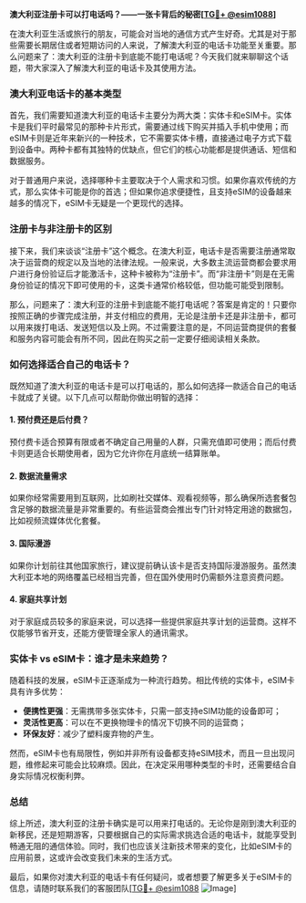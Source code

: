 **澳大利亚注册卡可以打电话吗？——一张卡背后的秘密[[TG💪+ @esim1088](https://t.me/s/esim1088)]**

在澳大利亚生活或旅行的朋友，可能会对当地的通信方式产生好奇。尤其是对于那些需要长期居住或者短期访问的人来说，了解澳大利亚的电话卡功能至关重要。那么问题来了：澳大利亚的注册卡到底能不能打电话呢？今天我们就来聊聊这个话题，带大家深入了解澳大利亚的电话卡及其使用方法。

### 澳大利亚电话卡的基本类型

首先，我们需要知道澳大利亚的电话卡主要分为两大类：实体卡和eSIM卡。实体卡是我们平时最常见的那种卡片形式，需要通过线下购买并插入手机中使用；而eSIM卡则是近年来新兴的一种技术，它不需要实体卡槽，直接通过电子方式下载到设备中。两种卡都有其独特的优缺点，但它们的核心功能都是提供通话、短信和数据服务。

对于普通用户来说，选择哪种卡主要取决于个人需求和习惯。如果你喜欢传统的方式，那么实体卡可能是你的首选；但如果你追求便捷性，且支持eSIM的设备越来越多的情况下，eSIM卡无疑是一个更现代的选择。

### 注册卡与非注册卡的区别

接下来，我们来谈谈“注册卡”这个概念。在澳大利亚，电话卡是否需要注册通常取决于运营商的规定以及当地的法律法规。一般来说，大多数主流运营商都会要求用户进行身份验证后才能激活卡，这种卡被称为“注册卡”。而“非注册卡”则是在无需身份验证的情况下即可使用的卡，这类卡通常价格较低，但功能可能受到限制。

那么，问题来了：澳大利亚的注册卡到底能不能打电话呢？答案是肯定的！只要你按照正确的步骤完成注册，并支付相应的费用，无论是注册卡还是非注册卡，都可以用来拨打电话、发送短信以及上网。不过需要注意的是，不同运营商提供的套餐和服务内容可能会有所不同，因此在购买之前一定要仔细阅读相关条款。

### 如何选择适合自己的电话卡？

既然知道了澳大利亚的电话卡是可以打电话的，那么如何选择一款适合自己的电话卡就成了关键。以下几点可以帮助你做出明智的选择：

#### 1. 预付费还是后付费？
预付费卡适合预算有限或者不确定自己用量的人群，只需充值即可使用；而后付费卡则更适合长期使用者，因为它允许你在月底统一结算账单。

#### 2. 数据流量需求
如果你经常需要用到互联网，比如刷社交媒体、观看视频等，那么确保所选套餐包含足够的数据流量是非常重要的。有些运营商会推出专门针对特定用途的数据包，比如视频流媒体优化套餐。

#### 3. 国际漫游
如果你计划前往其他国家旅行，建议提前确认该卡是否支持国际漫游服务。虽然澳大利亚本地的网络覆盖已经相当完善，但在国外使用时仍需额外注意资费问题。

#### 4. 家庭共享计划
对于家庭成员较多的家庭来说，可以选择一些提供家庭共享计划的运营商。这样不仅能够节省开支，还能方便管理全家人的通讯需求。

### 实体卡 vs eSIM卡：谁才是未来趋势？

随着科技的发展，eSIM卡正逐渐成为一种流行趋势。相比传统的实体卡，eSIM卡具有许多优势：

- **便携性更强**：无需携带多张实体卡，只需一部支持eSIM功能的设备即可；
- **灵活性更高**：可以在不更换物理卡的情况下切换不同的运营商；
- **环保友好**：减少了塑料废弃物的产生。

然而，eSIM卡也有局限性，例如并非所有设备都支持eSIM技术，而且一旦出现问题，维修起来可能会比较麻烦。因此，在决定采用哪种类型的卡时，还需要结合自身实际情况权衡利弊。

### 总结

综上所述，澳大利亚的注册卡确实是可以用来打电话的。无论你是刚到澳大利亚的新移民，还是短期游客，只要根据自己的实际需求挑选合适的电话卡，就能享受到畅通无阻的通信体验。同时，我们也应该关注新技术带来的变化，比如eSIM卡的应用前景，这或许会改变我们未来的生活方式。

最后，如果你对澳大利亚的电话卡有任何疑问，或者想要了解更多关于eSIM卡的信息，请随时联系我们的客服团队[[TG💪+ @esim1088](https://t.me/s/esim1088) ![Image](https://i.postimg.cc/4NQfJmqS/Snipaste-2025-05-13-00-14-12.png)]